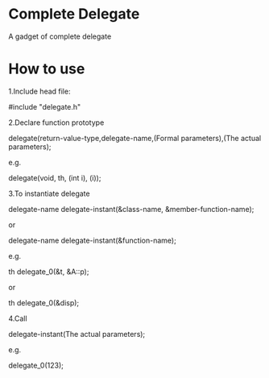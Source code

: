 Complete Delegate
=================

A gadget of complete delegate


How to use
=================

1.Include head file:

\#include "delegate.h"

2.Declare function prototype

delegate(return-value-type,delegate-name,(Formal parameters),(The actual parameters);

e.g.

delegate(void, th, (int i), (i));


3.To instantiate delegate

delegate-name delegate-instant(&class-name, &member-function-name);

or

delegate-name delegate-instant(&function-name);

e.g.

th delegate_0(&t, &A::p);

or

th delegate_0(&disp);


4.Call

delegate-instant(The actual parameters);

e.g.

delegate_0(123);

